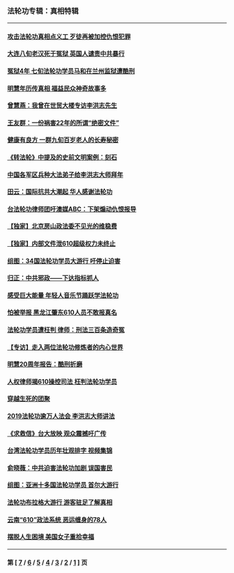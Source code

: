 ### 法轮功专辑：真相特辑
---
#### [攻击法轮功真相点义工 歹徒再被加控仇恨犯罪](../../pages/nf4389/n13601019.md?07040430) 
#### [大连八旬老汉死于冤狱 英国人谴责中共暴行](../../pages/nf4389/n13480118.md?07040430) 
#### [冤狱4年 七旬法轮功学员马和在兰州监狱遭酷刑](../../pages/nf4389/n13304688.md?07040430) 
#### [明慧年历传真相 福益民众神奇故事多](../../pages/nf4389/n13294545.md?07040430) 
#### [曾慧燕：我曾在世贸大楼专访李洪志先生](../../pages/nf4389/n12898729.md?07040430) 
#### [王友群：一份祸害22年的所谓“绝密文件”](../../pages/nf4389/n12871750.md?07040430) 
#### [健康有良方 一群九旬百岁老人的长寿秘密](../../pages/nf4389/n12847475.md?07040430) 
#### [《转法轮》中提及的史前文明案例：刻石](../../pages/nf4389/n12758577.md?07040430) 
#### [中国各军区兵种大法弟子给李洪志大师拜年](../../pages/nf4389/n12750047.md?07040430) 
#### [田云：国际抗共大潮起 华人感谢法轮功](../../pages/nf4389/n12357708.md?07040430) 
#### [台法轮功律师团吁澳媒ABC：下架煽动仇恨报导](../../pages/nf4389/n12279917.md?07040430) 
#### [【独家】北京房山政法委不见光的维稳费](../../pages/nf4389/n12031979.md?07040430) 
#### [【独家】内部文件泄610超级权力未终止](../../pages/nf4389/n12023895.md?07040430) 
#### [组图：34国法轮功学员大游行 吁停止迫害](../../pages/nf4389/n11492658.md?07040430) 
#### [归正：中共邪政——下达指标抓人](../../pages/nf4389/n11474770.md?07040430) 
#### [感受巨大能量 年轻人音乐节踊跃学法轮功](../../pages/nf4389/n11441981.md?07040430) 
#### [怕被举报 黑龙江肇东610人员不敢报真名](../../pages/nf4389/n11436499.md?07040430) 
#### [法轮功学员遭枉判 律师：刑法三百条造奇冤](../../pages/nf4389/n11433943.md?07040430) 
#### [【专访】走入两位法轮功修炼者的内心世界](../../pages/nf4389/n11415623.md?07040430) 
#### [明慧20周年报告：酷刑折磨](../../pages/nf4389/n11387954.md?07040430) 
#### [人权律师揭610操控司法 枉判法轮功学员](../../pages/nf4389/n11313370.md?07040430) 
#### [穿越生死的团聚](../../pages/nf4389/n11258922.md?07040430) 
#### [2019法轮功逾万人法会 李洪志大师讲法](../../pages/nf4389/n11265303.md?07040430) 
#### [《求救信》台大放映 观众震撼吁广传](../../pages/nf4389/n10922251.md?07040430) 
#### [台湾法轮功学员历年壮观排字 视频集锦](../../pages/nf4389/n10878789.md?07040430) 
#### [俞晓薇：中共迫害法轮功加剧 误国害民](../../pages/nf4389/n10859260.md?07040430) 
#### [组图：亚洲十多国法轮功学员 首尔大游行](../../pages/nf4389/n10781149.md?07040430) 
#### [法轮功布拉格大游行 游客驻足了解真相](../../pages/nf4389/n10749360.md?07040430) 
#### [云南“610”政法系统 恶运缠身的78人](../../pages/nf4389/n10747534.md?07040430) 
#### [摆脱人生困境 美国女子重拾幸福](../../pages/nf4389/n10688678.md?07040430) 

---
#### 第 [ [7](./7.md?07040430) / [6](./6.md?07040430) / [5](./5.md?07040430) / [4](./4.md?07040430) / [3](./3.md?07040430) / [2](./2.md?07040430) / [1](./1.md?07040430) ] 页
